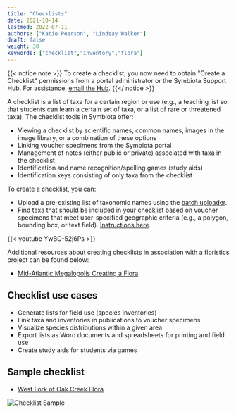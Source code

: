 ```yaml
---
title: "Checklists"
date: 2021-10-14
lastmod: 2022-07-11
authors: ["Katie Pearson", "Lindsay Walker"]
draft: false
weight: 30
keywords: ["checklist","inventory","flora"]
---
```


{{< notice note >}}
  To create a checklist, you now need to obtain "Create a Checklist" permissions from a portal administrator or the Symbiota Support Hub. For assistance, [email the Hub](mailto:help@symbiota.org).
{{</ notice >}}

A checklist is a list of taxa for a certain region or use (e.g., a teaching list so that students can learn a certain set of taxa, or a list of rare or threatened taxa). The checklist tools in Symbiota offer:
  * Viewing a checklist by scientific names, common names, images in the image library, or a combination of these options
  * Linking voucher specimens from the Symbiota portal
  * Management of notes (either public or private) associated with taxa in the checklist
  * Identification and name recognition/spelling games (study aids)
  * Identification keys consisting of only taxa from the checklist


To create a checklist, you can:
  * Upload a pre-existing list of taxonomic names using the [batch uploader](https://biokic.github.io/symbiota-docs/user/checklist/add/).
  * Find taxa that should be included in your checklist based on voucher specimens that meet user-specified geographic criteria (e.g., a polygon, bounding box, or text field). [Instructions here](https://biokic.github.io/symbiota-docs/user/checklist/from-vouch/).

{{< youtube YwBC-52j6Ps >}}

Additional resources about creating checklists in association with a floristics project can be found below:
* [Mid-Atlantic Megalopolis Creating a Flora](https://www.mamdigitization.org/_files/ugd/6f7156_e81b7b8abc6746b9af680bad1d60911a.pdf)

## Checklist use cases
- Generate lists for field use (species inventories)
- Link taxa and inventories in publications to voucher specimens
- Visualize species distributions within a given area 
- Export lists as Word documents and spreadsheets for printing and field use
- Create study aids for students via games


## Sample checklist
- [West Fork of Oak Creek Flora](https://swbiodiversity.org/seinet/checklists/checklist.php?clid=2&pid=1)

![Checklist Sample](/symbiota-docs/images/checklists_oakcreekexample.png)
